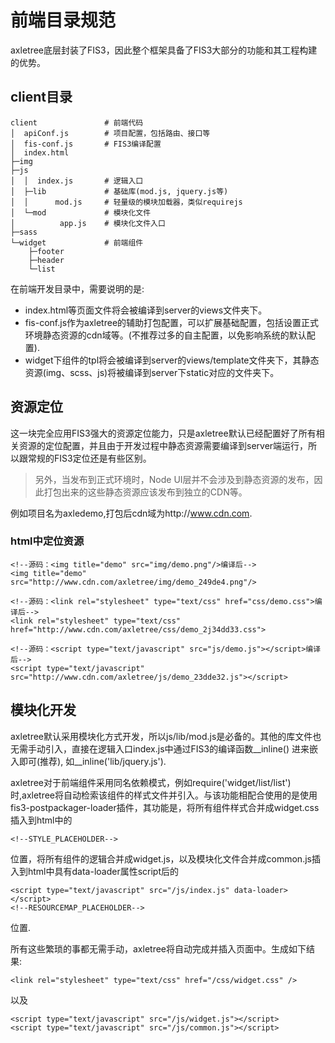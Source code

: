 # 前端目录规范

axletree底层封装了FIS3，因此整个框架具备了FIS3大部分的功能和其工程构建的优势。

## client目录

```
client               # 前端代码 
│  apiConf.js        # 项目配置，包括路由、接口等
│  fis-conf.js       # FIS3编译配置
│  index.html   
├─img           
├─js            
│  │  index.js       # 逻辑入口
│  ├─lib             # 基础库(mod.js, jquery.js等)
│  │      mod.js     # 轻量级的模块加载器，类似requirejs
│  └─mod             # 模块化文件
│          app.js    # 模块化文件入口
├─sass          
└─widget             # 前端组件
    ├─footer
    ├─header
    └─list
```

在前端开发目录中，需要说明的是:
- index.html等页面文件将会被编译到server的views文件夹下。
- fis-conf.js作为axletree的辅助打包配置，可以扩展基础配置，包括设置正式环境静态资源的cdn域等。(不推荐过多的自主配置，以免影响系统的默认配置).
- widget下组件的tpl将会被编译到server的views/template文件夹下，其静态资源(img、scss、js)将被编译到server下static对应的文件夹下。

## 资源定位
这一块完全应用FIS3强大的资源定位能力，只是axletree默认已经配置好了所有相关资源的定位配置，并且由于开发过程中静态资源需要编译到server端运行，所以跟常规的FIS3定位还是有些区别。

> 另外，当发布到正式环境时，Node UI层并不会涉及到静态资源的发布，因此打包出来的这些静态资源应该发布到独立的CDN等。

例如项目名为axledemo,打包后cdn域为http://www.cdn.com.

### html中定位资源

```
<!--源码：<img title="demo" src="img/demo.png"/>编译后-->
<img title="demo" src="http://www.cdn.com/axletree/img/demo_249de4.png"/>

<!--源码：<link rel="stylesheet" type="text/css" href="css/demo.css">编译后-->
<link rel="stylesheet" type="text/css" href="http://www.cdn.com/axletree/css/demo_2j34dd33.css">

<!--源码：<script type="text/javascript" src="js/demo.js"></script>编译后-->
<script type="text/javascript" src="http://www.cdn.com/axletree/js/demo_23dde32.js"></script>
```

## 模块化开发

axletree默认采用模块化方式开发，所以js/lib/mod.js是必备的。其他的库文件也无需手动引入，直接在逻辑入口index.js中通过FIS3的编译函数__inline() 进来嵌入即可(推荐), 如__inline('lib/jquery.js').  

axletree对于前端组件采用同名依赖模式，例如require('widget/list/list')时,axletree将自动检索该组件的样式文件并引入。与该功能相配合使用的是使用fis3-postpackager-loader插件，其功能是，将所有组件样式合并成widget.css插入到html中的
```
<!--STYLE_PLACEHOLDER-->
```
位置，将所有组件的逻辑合并成widget.js，以及模块化文件合并成common.js插入到html中具有data-loader属性script后的

```
<script type="text/javascript" src="/js/index.js" data-loader></script>
<!--RESOURCEMAP_PLACEHOLDER-->
```
位置.

所有这些繁琐的事都无需手动，axletree将自动完成并插入页面中。生成如下结果:
```
<link rel="stylesheet" type="text/css" href="/css/widget.css" />
```
以及
```
<script type="text/javascript" src="/js/widget.js"></script>
<script type="text/javascript" src="/js/common.js"></script>
```


